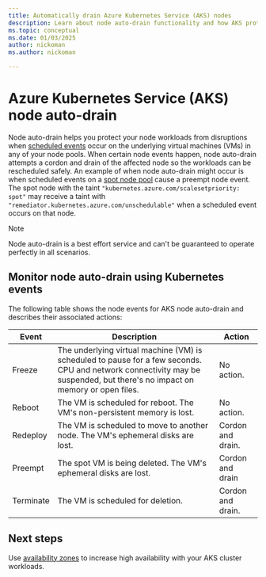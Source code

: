 ```yaml
---
title: Automatically drain Azure Kubernetes Service (AKS) nodes 
description: Learn about node auto-drain functionality and how AKS protects your workloads from scheduled VM maintenance events.
ms.topic: conceptual
ms.date: 01/03/2025
author: nickoman
ms.author: nickoman

---
```


# Azure Kubernetes Service (AKS) node auto-drain
Node auto-drain helps you protect your node workloads from disruptions when [scheduled events][scheduled-events] occur on the underlying virtual machines (VMs) in any of your node pools. When certain node events happen, node auto-drain attempts a cordon and drain of the affected node so the workloads can be rescheduled safely. An example of when node auto-drain might occur is when scheduled events on a [spot node pool][spot-node-pools] cause a preempt node event. The spot node with the taint `"kubernetes.azure.com/scalesetpriority: spot"` may receive a taint with `"remediator.kubernetes.azure.com/unschedulable"` when a scheduled event occurs on that node.

> [!NOTE]
> Node auto-drain is a best effort service and can't be guaranteed to operate perfectly in all scenarios.

## Monitor node auto-drain using Kubernetes events
The following table shows the node events for AKS node auto-drain and describes their associated actions:

| Event | Description |   Action   |
| --- | --- | --- |
| Freeze | The underlying virtual machine (VM) is scheduled to pause for a few seconds. CPU and network connectivity may be suspended, but there's no impact on memory or open files.  | No action. |
| Reboot | The VM is scheduled for reboot. The VM's non-persistent memory is lost. | No action. |
| Redeploy | The VM is scheduled to move to another node. The VM's ephemeral disks are lost. | Cordon and drain. |
| Preempt | The spot VM is being deleted. The VM's ephemeral disks are lost. | Cordon and drain |
| Terminate | The VM is scheduled for deletion.| Cordon and drain. |

## Next steps

Use [availability zones][availability-zones] to increase high availability with your AKS cluster workloads.

<!-- LINKS - Internal -->
[availability-zones]: ./availability-zones.md
[vm-updates]: /azure/virtual-machines/updates-maintenance-overview
[scheduled-events]: /azure/virtual-machines/linux/scheduled-events
[spot-node-pools]: ./spot-node-pool.md
